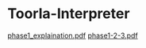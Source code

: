 # Toorla-Interpreter
[phase1_explaination.pdf](https://github.com/helia-ghahraman/Toorla/files/10714213/phase1_explaination.pdf)
[phase1-2-3.pdf](https://github.com/helia-ghahraman/Toorla/files/10714206/phase2-3.1.pdf)
